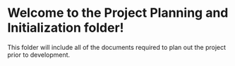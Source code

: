# Welcome to the Project Planning and Initialization folder!


This folder will include all of the documents required to plan out the project prior to development. 
